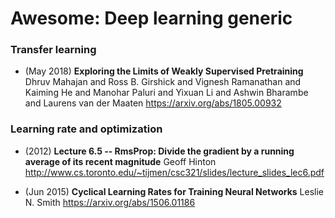 # Awesome: Deep learning generic

### Transfer learning

- (May 2018) **Exploring the Limits of Weakly Supervised Pretraining**
  Dhruv Mahajan and
               Ross B. Girshick and
               Vignesh Ramanathan and
               Kaiming He and
               Manohar Paluri and
               Yixuan Li and
               Ashwin Bharambe and
               Laurens van der Maaten
  https://arxiv.org/abs/1805.00932



### Learning rate and optimization
- (2012) **Lecture 6.5 -- RmsProp: Divide the gradient by a running average of its recent magnitude**
  Geoff Hinton
  http://www.cs.toronto.edu/~tijmen/csc321/slides/lecture_slides_lec6.pdf

- (Jun 2015) **Cyclical Learning Rates for Training Neural Networks**
  Leslie N. Smith
  https://arxiv.org/abs/1506.01186
